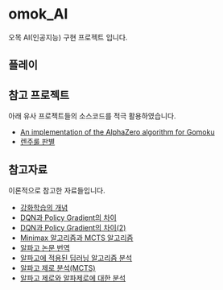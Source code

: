 # omok_AI
오목 AI(인공지능) 구현 프로젝트 입니다.

## 플레이


## 참고 프로젝트
아래 유사 프로젝트들의 소스코드를 적극 활용하였습니다.
- [An implementation of the AlphaZero algorithm for Gomoku](https://github.com/junxiaosong/AlphaZero_Gomoku)
- [렌주룰 판별](https://blog.naver.com/dnpc7848/221506783416)

## 참고자료
이론적으로 참고한 자료들입니다.
- [강화학습의 개념](https://jeinalog.tistory.com/20)
- [DQN과 Policy Gradient의 차이](https://gist.github.com/ByungSunBae/56009ed6ea31bb91a236e67bcb3245a2)
- [DQN과 Policy Gradient의 차이(2)](https://dnddnjs.gitbooks.io/rl/content/numerical_methods.html)
- [Minimax 알고리즘과 MCTS 알고리즘](https://shuuki4.wordpress.com/2016/03/11/alphago-alphago-pipeline-%ED%97%A4%EC%A7%91%EA%B8%B0/)
- [알파고 논문 번역](https://blog.naver.com/sogangori/220668124217)
- [알파고에 적용된 딥러닝 알고리즘 분석](https://brunch.co.kr/@justinleeanac/2)
- [알파고 제로 분석(MCTS)](https://leekh7411.tistory.com/1?category=768501)
- [알파고 제로와 알파제로에 대한 분석](https://jsideas.net/AlphaZero/)